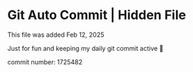 # Git Auto Commit | Hidden File

This file was added Feb 12, 2025

Just for fun and keeping my daily git commit active 🤪

commit number: 1725482
